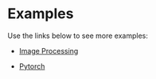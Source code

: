 # Examples

Use the links below to see more examples:

- [Image Processing](https://github.com/ROCm/rocAL/tree/master/docs/examples/image_processing)

- [Pytorch](https://github.com/ROCm/rocAL/tree/master/docs/examples/pytorch)
